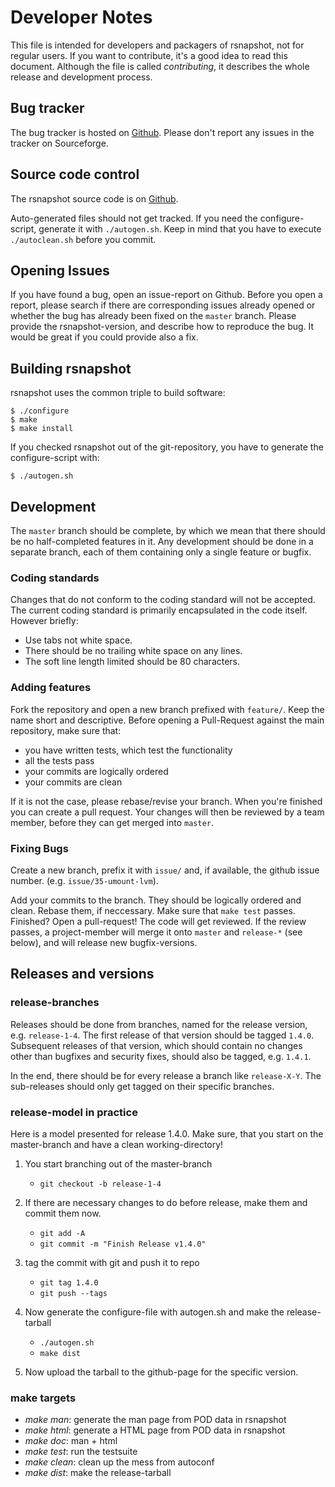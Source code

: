 # Developer Notes

This file is intended for developers and packagers of rsnapshot,
not for regular users. If you want to contribute, it's a
good idea to read this document. Although the file is called *contributing*, it
describes the whole release and development process.

## Bug tracker

The bug tracker is hosted on [Github](https://github.com/DrHyde/rsnapshot/issues). Please don't report any issues in the tracker on Sourceforge.

## Source code control

The rsnapshot source code is on [Github](https://github.com/DrHyde/rsnapshot).

Auto-generated files should not get tracked. If you need the configure-script, generate it with `./autogen.sh`. Keep in mind that you have to execute `./autoclean.sh` before you commit.

## Opening Issues

If you have found a bug, open an issue-report on Github. Before you open a report, please search if there are corresponding issues already opened or whether the bug has already been fixed on the `master` branch. Please provide the rsnapshot-version, and describe how to reproduce the bug. It would be great if you could provide also a fix.

## Building rsnapshot

rsnapshot uses the common triple to build software:

    $ ./configure
    $ make
    $ make install

If you checked rsnapshot out of the git-repository, you have to generate the configure-script with:

    $ ./autogen.sh

## Development
The `master` branch should be complete, by which we mean that there should be no half-completed features in it. Any development should be done in a separate branch, each of them containing only a single feature or bugfix.

### Coding standards
Changes that do not conform to the coding standard will not be accepted. The current coding standard is primarily encapsulated in the code itself. However briefly:

 * Use tabs not white space.
 * There should be no trailing white space on any lines.
 * The soft line length limited should be 80 characters.

### Adding features

Fork the repository and open a new branch prefixed with `feature/`. Keep the name short and descriptive. Before opening a Pull-Request against the main repository, make sure that:

* you have written tests, which test the functionality
* all the tests pass
* your commits are logically ordered
* your commits are clean

If it is not the case, please rebase/revise your branch. When you're finished you can create a pull request. Your changes will then be reviewed by a team member, before they can get merged into `master`.

### Fixing Bugs

Create a new branch, prefix it with `issue/` and, if available, the github issue number. (e.g. `issue/35-umount-lvm`).

Add your commits to the branch. They should be logically ordered and clean. Rebase them, if neccessary. Make sure that `make test` passes. Finished? Open a pull-request! The code will get reviewed. If the review passes, a project-member will merge it onto `master` and `release-*` (see below), and will release new bugfix-versions.

## Releases and versions
### release-branches

Releases should be done from branches, named for the release version,
e.g. `release-1-4`. The first release of that version should be tagged `1.4.0`.
Subsequent releases of that version, which should contain no changes other
than bugfixes and security fixes, should also be tagged, e.g. `1.4.1`.

In the end, there should be for every release a branch like `release-X-Y`. The sub-releases should only get tagged on their specific branches.

### release-model in practice
Here is a model presented for release 1.4.0. Make sure, that you start
on the master-branch and have a clean working-directory!

1.  You start branching out of the master-branch
    - `git checkout -b release-1-4`

2.  If there are necessary changes to do before release, make them and commit them now.
    - `git add -A`
    - `git commit -m "Finish Release v1.4.0"`

3.  tag the commit with git and push it to repo
    - `git tag 1.4.0`
    - `git push --tags`

4.  Now generate the configure-file with autogen.sh and make the release-tarball
    - `./autogen.sh`
    - `make dist`

5.  Now upload the tarball to the github-page for the specific version.


### make targets

* *make man*: generate the man page from POD data in rsnapshot
* *make html*: generate a HTML page from POD data in rsnapshot
* *make doc*: man + html
* *make test*: run the testsuite
* *make clean*: clean up the mess from autoconf
* *make dist*: make the release-tarball


